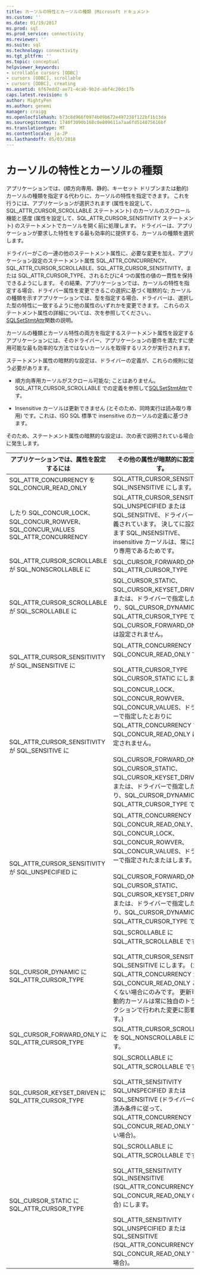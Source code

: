 ```yaml
---
title: カーソルの特性とカーソルの種類 |Microsoft ドキュメント
ms.custom: ''
ms.date: 01/19/2017
ms.prod: sql
ms.prod_service: connectivity
ms.reviewer: ''
ms.suite: sql
ms.technology: connectivity
ms.tgt_pltfrm: ''
ms.topic: conceptual
helpviewer_keywords:
- scrollable cursors [ODBC]
- cursors [ODBC], scrollable
- cursors [ODBC], creating
ms.assetid: 6f67edd2-ae71-4ca0-9b2d-abf4c20dc17b
caps.latest.revision: 6
author: MightyPen
ms.author: genemi
manager: craigg
ms.openlocfilehash: b73c8d966f0974b09b672e497238f122bf1b13da
ms.sourcegitcommit: 1740f3090b168c0e809611a7aa6fd514075616bf
ms.translationtype: MT
ms.contentlocale: ja-JP
ms.lasthandoff: 05/03/2018
---
```

# <a name="cursor-characteristics-and-cursor-type"></a>カーソルの特性とカーソルの種類
アプリケーションでは、(順方向専用、静的、キーセット ドリブンまたは動的) カーソルの種類を指定する代わりに、カーソルの特性を指定できます。 これを行うには、アプリケーションが選択されます (属性を設定して、SQL_ATTR_CURSOR_SCROLLABLE ステートメント) のカーソルのスクロール機能と感度 (属性を設定して、SQL_ATTR_CURSOR_SENSITIVITY ステートメント) のステートメントでカーソルを開く前に処理します。 ドライバーは、アプリケーションが要求した特性をする最も効率的に提供する、カーソルの種類を選択します。  
  
 ドライバーがこの一連の他のステートメント属性に、必要な変更を加え、アプリケーション設定のステートメント属性 SQL_ATTR_CONCURRENCY、SQL_ATTR_CURSOR_SCROLLABLE、SQL_ATTR_CURSOR_SENSITIVITY、または SQL_ATTR_CURSOR_TYPE、されるたびに4 つの属性の値の一貫性を保持できるようにします。 その結果、アプリケーションでは、カーソルの特性を指定する場合、ドライバー属性を変更できるこの選択に基づく暗黙的な; カーソルの種類を示すアプリケーションでは、型を指定する場合、ドライバーは、選択した型の特性に一致するように他の属性のいずれかを変更できます。 これらのステートメント属性の詳細については、次を参照してください。、 [SQLSetStmtAttr](../../../odbc/reference/syntax/sqlsetstmtattr-function.md)関数の説明。  
  
 カーソルの種類とカーソル特性の両方を指定するステートメント属性を設定するアプリケーションには、そのドライバー、アプリケーションの要件を満たすに使用可能な最も効率的な方法ではないカーソルを取得するリスクが実行されます。  
  
 ステートメント属性の暗黙的な設定は、ドライバーの定義が、これらの規則に従う必要があります。  
  
-   順方向専用カーソルがスクロール可能な; ことはありません。SQL_ATTR_CURSOR_SCROLLABLE での定義を参照して[SQLSetStmtAttr](../../../odbc/reference/syntax/sqlsetstmtattr-function.md)です。  
  
-   Insensitive カーソルは更新できません (とそのため、同時実行は読み取り専用) です。これは、ISO SQL 標準で insensitive のカーソルの定義に基づきます。  
  
 そのため、ステートメント属性の暗黙的な設定は、次の表で説明されている場合に発生します。  
  
|アプリケーションでは、属性を設定するには|その他の属性が暗黙的に設定します。|  
|-----------------------------------|-------------------------------------|  
|SQL_ATTR_CONCURRENCY を SQL_CONCUR_READ_ONLY|SQL_ATTR_CURSOR_SENSITIVITY SQL_INSENSITIVE にします。|  
|したり SQL_CONCUR_LOCK、SQL_CONCUR_ROWVER、SQL_CONCUR_VALUES SQL_ATTR_CONCURRENCY|SQL_ATTR_CURSOR_SENSITIVITY SQL_UNSPECIFIED または SQL_SENSITIVE、ドライバーで定義されています。 決してに設定できます SQL_INSENSITIVE、insensitive カーソルは、常に読み取り専用であるためです。|  
|SQL_ATTR_CURSOR_SCROLLABLE が SQL_NONSCROLLABLE に|SQL_CURSOR_FORWARD_ONLY に SQL_ATTR_CURSOR_TYPE|  
|SQL_ATTR_CURSOR_SCROLLABLE が SQL_SCROLLABLE に|SQL_CURSOR_STATIC、SQL_CURSOR_KEYSET_DRIVEN、または、ドライバーで指定したとおり、SQL_CURSOR_DYNAMIC SQL_ATTR_CURSOR_TYPE です。 SQL_CURSOR_FORWARD_ONLY には設定されません。|  
|SQL_ATTR_CURSOR_SENSITIVITY が SQL_INSENSITIVE に|SQL_ATTR_CONCURRENCY を SQL_CONCUR_READ_ONLY です。<br /><br /> SQL_ATTR_CURSOR_TYPE SQL_CURSOR_STATIC にします。|  
|SQL_ATTR_CURSOR_SENSITIVITY が SQL_SENSITIVE に|SQL_CONCUR_LOCK、SQL_CONCUR_ROWVER、SQL_CONCUR_VALUES、ドライバーで指定したとおりに SQL_ATTR_CONCURRENCY です。 SQL_CONCUR_READ_ONLY には設定されません。<br /><br /> SQL_CURSOR_FORWARD_ONLY、SQL_CURSOR_STATIC、SQL_CURSOR_KEYSET_DRIVEN、または、ドライバーで指定したとおり、SQL_CURSOR_DYNAMIC SQL_ATTR_CURSOR_TYPE です。|  
|SQL_ATTR_CURSOR_SENSITIVITY が SQL_UNSPECIFIED に|SQL_ATTR_CONCURRENCY を SQL_CONCUR_READ_ONLY、SQL_CONCUR_LOCK、SQL_CONCUR_ROWVER、SQL_CONCUR_VALUES、ドライバーで指定されたまたはします。<br /><br /> SQL_CURSOR_FORWARD_ONLY、SQL_CURSOR_STATIC、SQL_CURSOR_KEYSET_DRIVEN、または、ドライバーで指定したとおり、SQL_CURSOR_DYNAMIC SQL_ATTR_CURSOR_TYPE です。|  
|SQL_CURSOR_DYNAMIC に SQL_ATTR_CURSOR_TYPE|SQL_SCROLLABLE に SQL_ATTR_SCROLLABLE です。<br /><br /> SQL_ATTR_CURSOR_SENSITIVITY SQL_SENSITIVE にします。 (ただし SQL_ATTR_CONCURRENCY が SQL_CONCUR_READ_ONLY と等しくない場合にのみです。 更新可能な動的カーソルは常に独自のトランザクションで行われた変更に影響します。)|  
|SQL_CURSOR_FORWARD_ONLY に SQL_ATTR_CURSOR_TYPE|SQL_ATTR_CURSOR_SCROLLABLE を SQL_NONSCROLLABLE にします。|  
|SQL_CURSOR_KEYSET_DRIVEN に SQL_ATTR_CURSOR_TYPE|SQL_SCROLLABLE に SQL_ATTR_SCROLLABLE です。<br /><br /> SQL_ATTR_SENSITIVITY SQL_UNSPECIFIED または SQL_SENSITIVE (ドライバーの定義済み条件に従って、SQL_ATTR_CONCURRENCY を SQL_CONCUR_READ_ONLY ではない場合)。|  
|SQL_CURSOR_STATIC に SQL_ATTR_CURSOR_TYPE|SQL_SCROLLABLE に SQL_ATTR_SCROLLABLE です。<br /><br /> SQL_ATTR_SENSITIVITY SQL_INSENSITIVE (SQL_ATTR_CONCURRENCY が SQL_CONCUR_READ_ONLY の場合) にします。<br /><br /> SQL_ATTR_SENSITIVITY SQL_UNSPECIFIED または SQL_SENSITIVE (SQL_ATTR_CONCURRENCY が SQL_CONCUR_READ_ONLY でない場合)。|

